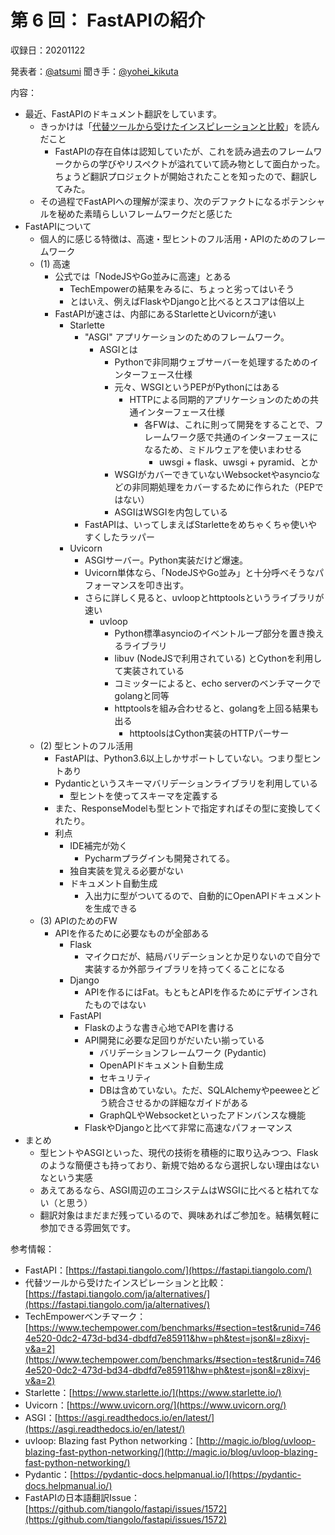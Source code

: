 # 第 6 回： FastAPIの紹介

収録日：20201122

発表者：[@atsumi](https://twitter.com/__Attsun__) 
聞き手：[@yohei_kikuta](https://twitter.com/yohei_kikuta) 

内容：
- 最近、FastAPIのドキュメント翻訳をしています。
  - きっかけは「[代替ツールから受けたインスピレーションと比較](https://fastapi.tiangolo.com/ja/alternatives/#_1)」を読んだこと
    - FastAPIの存在自体は認知していたが、これを読み過去のフレームワークからの学びやリスペクトが溢れていて読み物として面白かった。ちょうど翻訳プロジェクトが開始されたことを知ったので、翻訳してみた。
  - その過程でFastAPIへの理解が深まり、次のデファクトになるポテンシャルを秘めた素晴らしいフレームワークだと感じた
- FastAPIについて
  - 個人的に感じる特徴は、高速・型ヒントのフル活用・APIのためのフレームワーク
  - (1) 高速
    - 公式では「NodeJSやGo並みに高速」とある
      - TechEmpowerの結果をみるに、ちょっと劣ってはいそう
      - とはいえ、例えばFlaskやDjangoと比べるとスコアは倍以上
    - FastAPIが速さは、内部にあるStarletteとUvicornが速い
      - Starlette
        - "ASGI" アプリケーションのためのフレームワーク。
          - ASGIとは
            - Pythonで非同期ウェブサーバーを処理するためのインターフェース仕様
            - 元々、WSGIというPEPがPythonにはある
              - HTTPによる同期的アプリケーションのための共通インターフェース仕様
                - 各FWは、これに則って開発をすることで、フレームワーク感で共通のインターフェースになるため、ミドルウェアを使いまわせる
                  - uwsgi + flask、uwsgi + pyramid、とか
            - WSGIがカバーできていないWebsocketやasyncioなどの非同期処理をカバーするために作られた（PEPではない）
            - ASGIはWSGIを内包している
        - FastAPIは、いってしまえばStarletteをめちゃくちゃ使いやすくしたラッパー
      - Uvicorn
        - ASGIサーバー。Python実装だけど爆速。
        - Uvicorn単体なら、「NodeJSやGo並み」と十分呼べそうなパフォーマンスを叩き出す。
        - さらに詳しく見ると、uvloopとhttptoolsというライブラリが速い
          - uvloop
            - Python標準asyncioのイベントループ部分を置き換えるライブラリ
            - libuv (NodeJSで利用されている) とCythonを利用して実装されている
            - コミッターによると、echo serverのベンチマークでgolangと同等
            - httptoolsを組み合わせると、golangを上回る結果も出る
              - httptoolsはCython実装のHTTPパーサー
  - (2) 型ヒントのフル活用
    - FastAPIは、Python3.6以上しかサポートしていない。つまり型ヒントあり
    - Pydanticというスキーマバリデーションライブラリを利用している
      - 型ヒントを使ってスキーマを定義する
    - また、ResponseModelも型ヒントで指定すればその型に変換してくれたり。
    - 利点
      - IDE補完が効く
        - Pycharmプラグインも開発されてる。
      - 独自実装を覚える必要がない
      - ドキュメント自動生成
        - 入出力に型がついてるので、自動的にOpenAPIドキュメントを生成できる
  - (3) APIのためのFW
    - APIを作るために必要なものが全部ある
      - Flask
        - マイクロだが、結局バリデーションとか足りないので自分で実装するか外部ライブラリを持ってくることになる
      - Django
        - APIを作るにはFat。もともとAPIを作るためにデザインされたものではない
      - FastAPI
        - Flaskのような書き心地でAPIを書ける
        - API開発に必要な足回りがだいたい揃っている
          - バリデーションフレームワーク (Pydantic)
          - OpenAPIドキュメント自動生成
          - セキュリティ
          - DBは含めていない。ただ、SQLAlchemyやpeeweeとどう統合させるかの詳細なガイドがある
          - GraphQLやWebsocketといったアドンバンスな機能
        - FlaskやDjangoと比べて非常に高速なパフォーマンス
- まとめ
  - 型ヒントやASGIといった、現代の技術を積極的に取り込みつつ、Flaskのような簡便さも持っており、新規で始めるなら選択しない理由はないなという実感
  - あえてあるなら、ASGI周辺のエコシステムはWSGIに比べると枯れてない（と思う）
  - 翻訳対象はまだまだ残っているので、興味あればご参加を。結構気軽に参加できる雰囲気です。



参考情報：

- FastAPI：[https://fastapi.tiangolo.com/](https://fastapi.tiangolo.com/)
- 代替ツールから受けたインスピレーションと比較：[https://fastapi.tiangolo.com/ja/alternatives/](https://fastapi.tiangolo.com/ja/alternatives/)
- TechEmpowerベンチマーク：[https://www.techempower.com/benchmarks/#section=test&runid=7464e520-0dc2-473d-bd34-dbdfd7e85911&hw=ph&test=json&l=z8ixvj-v&a=2](https://www.techempower.com/benchmarks/#section=test&runid=7464e520-0dc2-473d-bd34-dbdfd7e85911&hw=ph&test=json&l=z8ixvj-v&a=2)
- Starlette：[https://www.starlette.io/](https://www.starlette.io/)
-  Uvicorn：[https://www.uvicorn.org/](https://www.uvicorn.org/)
-  ASGI：[https://asgi.readthedocs.io/en/latest/](https://asgi.readthedocs.io/en/latest/)
-  uvloop: Blazing fast Python networking：[http://magic.io/blog/uvloop-blazing-fast-python-networking/](http://magic.io/blog/uvloop-blazing-fast-python-networking/)
-  Pydantic：[https://pydantic-docs.helpmanual.io/](https://pydantic-docs.helpmanual.io/)
-  FastAPIの日本語翻訳Issue：[https://github.com/tiangolo/fastapi/issues/1572](https://github.com/tiangolo/fastapi/issues/1572)
